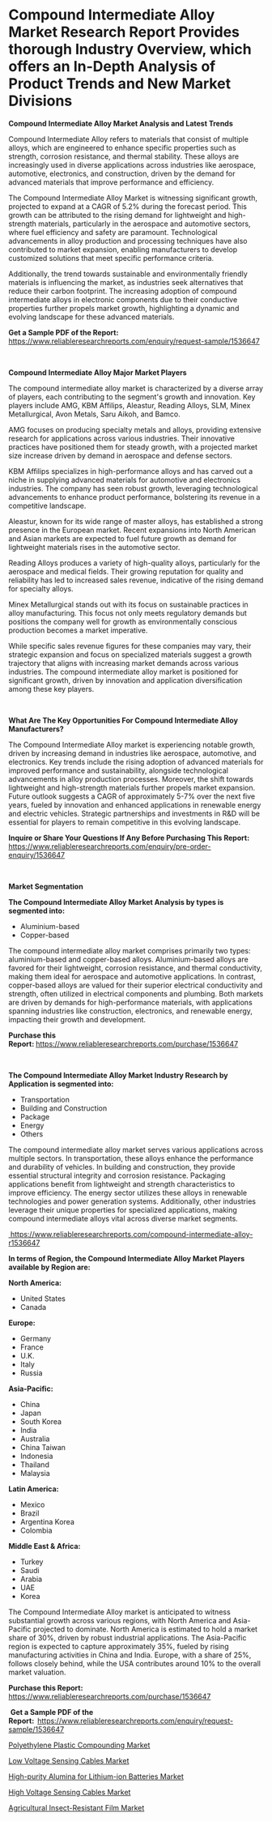 <p><h1>Compound Intermediate Alloy Market Research Report Provides thorough Industry Overview, which offers an In-Depth Analysis of Product Trends and New Market Divisions</h1></p><p><strong>Compound Intermediate Alloy Market Analysis and Latest Trends</strong></p>
<p><p>Compound Intermediate Alloy refers to materials that consist of multiple alloys, which are engineered to enhance specific properties such as strength, corrosion resistance, and thermal stability. These alloys are increasingly used in diverse applications across industries like aerospace, automotive, electronics, and construction, driven by the demand for advanced materials that improve performance and efficiency.</p><p>The Compound Intermediate Alloy Market is witnessing significant growth, projected to expand at a CAGR of 5.2% during the forecast period. This growth can be attributed to the rising demand for lightweight and high-strength materials, particularly in the aerospace and automotive sectors, where fuel efficiency and safety are paramount. Technological advancements in alloy production and processing techniques have also contributed to market expansion, enabling manufacturers to develop customized solutions that meet specific performance criteria.</p><p>Additionally, the trend towards sustainable and environmentally friendly materials is influencing the market, as industries seek alternatives that reduce their carbon footprint. The increasing adoption of compound intermediate alloys in electronic components due to their conductive properties further propels market growth, highlighting a dynamic and evolving landscape for these advanced materials.</p></p>
<p><strong>Get a Sample PDF of the Report:&nbsp;</strong> <a href="https://www.reliableresearchreports.com/enquiry/request-sample/1536647?utm_campaign=123&utm_medium=2&utm_source=Github&utm_content=ia&utm_term=03042025&utm_id=compound-intermediate-alloy">https://www.reliableresearchreports.com/enquiry/request-sample/1536647</a></p>
<p>&nbsp;</p>
<p><strong>Compound Intermediate Alloy Major Market Players</strong></p>
<p><p>The compound intermediate alloy market is characterized by a diverse array of players, each contributing to the segment's growth and innovation. Key players include AMG, KBM Affilips, Aleastur, Reading Alloys, SLM, Minex Metallurgical, Avon Metals, Saru Aikoh, and Bamco.</p><p>AMG focuses on producing specialty metals and alloys, providing extensive research for applications across various industries. Their innovative practices have positioned them for steady growth, with a projected market size increase driven by demand in aerospace and defense sectors.</p><p>KBM Affilips specializes in high-performance alloys and has carved out a niche in supplying advanced materials for automotive and electronics industries. The company has seen robust growth, leveraging technological advancements to enhance product performance, bolstering its revenue in a competitive landscape.</p><p>Aleastur, known for its wide range of master alloys, has established a strong presence in the European market. Recent expansions into North American and Asian markets are expected to fuel future growth as demand for lightweight materials rises in the automotive sector.</p><p>Reading Alloys produces a variety of high-quality alloys, particularly for the aerospace and medical fields. Their growing reputation for quality and reliability has led to increased sales revenue, indicative of the rising demand for specialty alloys.</p><p>Minex Metallurgical stands out with its focus on sustainable practices in alloy manufacturing. This focus not only meets regulatory demands but positions the company well for growth as environmentally conscious production becomes a market imperative.</p><p>While specific sales revenue figures for these companies may vary, their strategic expansion and focus on specialized materials suggest a growth trajectory that aligns with increasing market demands across various industries. The compound intermediate alloy market is positioned for significant growth, driven by innovation and application diversification among these key players.</p></p>
<p>&nbsp;</p>
<p><strong>What Are The Key Opportunities For Compound Intermediate Alloy Manufacturers?</strong></p>
<p><p>The Compound Intermediate Alloy market is experiencing notable growth, driven by increasing demand in industries like aerospace, automotive, and electronics. Key trends include the rising adoption of advanced materials for improved performance and sustainability, alongside technological advancements in alloy production processes. Moreover, the shift towards lightweight and high-strength materials further propels market expansion. Future outlook suggests a CAGR of approximately 5-7% over the next five years, fueled by innovation and enhanced applications in renewable energy and electric vehicles. Strategic partnerships and investments in R&D will be essential for players to remain competitive in this evolving landscape.</p></p>
<p><strong>Inquire or Share Your Questions If Any Before Purchasing This Report:</strong> <a href="https://www.reliableresearchreports.com/enquiry/pre-order-enquiry/1536647?utm_campaign=123&utm_medium=2&utm_source=Github&utm_content=ia&utm_term=03042025&utm_id=compound-intermediate-alloy">https://www.reliableresearchreports.com/enquiry/pre-order-enquiry/1536647</a></p>
<p>&nbsp;</p>
<p><strong>Market Segmentation</strong></p>
<p><strong>The Compound Intermediate Alloy Market Analysis by types is segmented into:</strong></p>
<p><ul><li>Aluminium-based</li><li>Copper-based</li></ul></p>
<p><p>The compound intermediate alloy market comprises primarily two types: aluminium-based and copper-based alloys. Aluminium-based alloys are favored for their lightweight, corrosion resistance, and thermal conductivity, making them ideal for aerospace and automotive applications. In contrast, copper-based alloys are valued for their superior electrical conductivity and strength, often utilized in electrical components and plumbing. Both markets are driven by demands for high-performance materials, with applications spanning industries like construction, electronics, and renewable energy, impacting their growth and development.</p></p>
<p><strong>Purchase this Report:&nbsp;</strong><a href="https://www.reliableresearchreports.com/purchase/1536647?utm_campaign=123&utm_medium=2&utm_source=Github&utm_content=ia&utm_term=03042025&utm_id=compound-intermediate-alloy">https://www.reliableresearchreports.com/purchase/1536647</a></p>
<p>&nbsp;</p>
<p><strong>The Compound Intermediate Alloy Market Industry Research by Application is segmented into:</strong></p>
<p><ul><li>Transportation</li><li>Building and Construction</li><li>Package</li><li>Energy</li><li>Others</li></ul></p>
<p><p>The compound intermediate alloy market serves various applications across multiple sectors. In transportation, these alloys enhance the performance and durability of vehicles. In building and construction, they provide essential structural integrity and corrosion resistance. Packaging applications benefit from lightweight and strength characteristics to improve efficiency. The energy sector utilizes these alloys in renewable technologies and power generation systems. Additionally, other industries leverage their unique properties for specialized applications, making compound intermediate alloys vital across diverse market segments.</p></p>
<p><a href="https://www.reliableresearchreports.com/compound-intermediate-alloy-r1536647?utm_campaign=123&utm_medium=2&utm_source=Github&utm_content=ia&utm_term=03042025&utm_id=compound-intermediate-alloy">&nbsp;https://www.reliableresearchreports.com/compound-intermediate-alloy-r1536647</a></p>
<p><strong>In terms of Region, the Compound Intermediate Alloy Market Players available by Region are:</strong></p>
<p>
    <p> <strong> North America: </strong>
        <ul>
            <li>United States</li>
            <li>Canada</li>
        </ul>
        </p> 
    <p> <strong> Europe: </strong>
        <ul>
            <li>Germany</li>
            <li>France</li>
            <li>U.K.</li>
            <li>Italy</li>
            <li>Russia</li>
        </ul>
        </p> 
    <p> <strong> Asia-Pacific: </strong>
        <ul>
            <li>China</li>
            <li>Japan</li>
            <li>South Korea</li>
            <li>India</li>
            <li>Australia</li>
            <li>China Taiwan</li>
            <li>Indonesia</li>
            <li>Thailand</li>
            <li>Malaysia</li>
        </ul>
        </p> 
    <p> <strong> Latin America: </strong>
        <ul>
            <li>Mexico</li>
            <li>Brazil</li>
            <li>Argentina Korea</li>
            <li>Colombia</li>
        </ul>
        </p> 
    <p> <strong> Middle East & Africa: </strong>
        <ul>
            <li>Turkey</li>
            <li>Saudi</li>
            <li>Arabia</li>
            <li>UAE</li>
            <li>Korea</li>
        </ul>
    </p>
    </p>
<p><p>The Compound Intermediate Alloy market is anticipated to witness substantial growth across various regions, with North America and Asia-Pacific projected to dominate. North America is estimated to hold a market share of 30%, driven by robust industrial applications. The Asia-Pacific region is expected to capture approximately 35%, fueled by rising manufacturing activities in China and India. Europe, with a share of 25%, follows closely behind, while the USA contributes around 10% to the overall market valuation.</p></p>
<p><strong>Purchase this Report: </strong><a href="https://www.reliableresearchreports.com/purchase/1536647?utm_campaign=123&utm_medium=2&utm_source=Github&utm_content=ia&utm_term=03042025&utm_id=compound-intermediate-alloy">https://www.reliableresearchreports.com/purchase/1536647</a></p>
<p>&nbsp;<strong>Get a Sample PDF of the Report:&nbsp;&nbsp;</strong><a href="https://www.reliableresearchreports.com/enquiry/request-sample/1536647?utm_campaign=123&utm_medium=2&utm_source=Github&utm_content=ia&utm_term=03042025&utm_id=compound-intermediate-alloy">https://www.reliableresearchreports.com/enquiry/request-sample/1536647</a></p>
<p><strong></strong></p>
<p><p><a href="https://github.com/pilukypalis/Market-Research-Report-List-1/blob/main/polyethylene-plastic-compounding-market.md?utm_campaign=123&utm_medium=2&utm_source=Github&utm_content=ia&utm_term=03042025&utm_id=compound-intermediate-alloy">Polyethylene Plastic Compounding Market</a></p><p><a href="https://github.com/jugutstam/Market-Research-Report-List-1/blob/main/low-voltage-sensing-cables-market.md?utm_campaign=123&utm_medium=2&utm_source=Github&utm_content=ia&utm_term=03042025&utm_id=compound-intermediate-alloy">Low Voltage Sensing Cables Market</a></p><p><a href="https://github.com/moratronak3q/Market-Research-Report-List-1/blob/main/high-purity-alumina-for-lithium-ion-batteries-market.md?utm_campaign=123&utm_medium=2&utm_source=Github&utm_content=ia&utm_term=03042025&utm_id=compound-intermediate-alloy">High-purity Alumina for Lithium-ion Batteries Market</a></p><p><a href="https://github.com/reahmmunises/Market-Research-Report-List-1/blob/main/high-voltage-sensing-cables-market.md?utm_campaign=123&utm_medium=2&utm_source=Github&utm_content=ia&utm_term=03042025&utm_id=compound-intermediate-alloy">High Voltage Sensing Cables Market</a></p><p><a href="https://github.com/zakkistuey/Market-Research-Report-List-1/blob/main/agricultural-insect-resistant-film-market.md?utm_campaign=123&utm_medium=2&utm_source=Github&utm_content=ia&utm_term=03042025&utm_id=compound-intermediate-alloy">Agricultural Insect-Resistant Film Market</a></p></p>